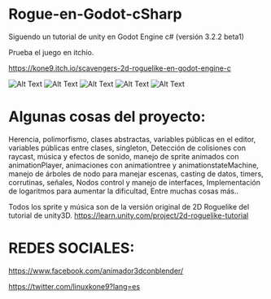 # Rogue-en-Godot-cSharp
Siguendo un tutorial de unity en Godot Engine c# (versión 3.2.2 beta1)

Prueba el juego en itchio.

https://kone9.itch.io/scavengers-2d-roguelike-en-godot-engine-c

![Alt Text](https://media.giphy.com/media/SScBXeReNqpxoppMkO/source.gif)
![Alt Text](https://media.giphy.com/media/cnjDwtKxT5IUyRybSQ/source.gif)
![Alt Text](https://media.giphy.com/media/eJeEU9DSw5PKjPBC5G/source.gif)
![Alt Text](https://media.giphy.com/media/ReyeFuZSoyWrN4lXC9/source.gif)
![Alt Text](https://media.giphy.com/media/LpoRyhTr1Tjg1ZUPrp/source.gif)

# Algunas cosas del proyecto:
Herencia,
polimorfismo,
clases abstractas,
variables públicas en el editor,
variables públicas entre clases,
singleton,
Detección de colisiones con raycast,
música y efectos de sonido,
manejo de sprite animados con animationPlayer,
animaciones con animationtree y animationstateMachine,
manejo de árboles de nodo para manejar escenas,
casting de datos,
timers,
corrutinas,
señales,
Nodos control y manejo de interfaces,
Implementación de logaritmos para aumentar la dificultad,
Entre muchas cosas más..

Todos los sprite y música son de la versión original de 2D Roguelike del tutorial de unity3D.
https://learn.unity.com/project/2d-roguelike-tutorial

# REDES SOCIALES:

https://www.facebook.com/animador3dconblender/

https://twitter.com/linuxkone9?lang=es



